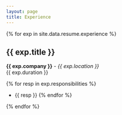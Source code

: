 ```yaml
---
layout: page
title: Experience
---
```


{% for exp in site.data.resume.experience %}
## {{ exp.title }}
**{{ exp.company }}** - *{{ exp.location }}*  
{{ exp.duration }}

{% for resp in exp.responsibilities %}
- {{ resp }}
{% endfor %}

{% endfor %}